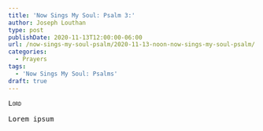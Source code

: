 ```yaml
---
title: 'Now Sings My Soul: Psalm 3:'
author: Joseph Louthan
type: post
publishDate: 2020-11-13T12:00:00-06:00
url: /now-sings-my-soul-psalm/2020-11-13-noon-now-sings-my-soul-psalm/
categories:
  - Prayers
tags:
  - 'Now Sings My Soul: Psalms'
draft: true
---
```


<pre>
<div style="font-variant: small-caps;">Lord</div>
Lorem ipsum
</pre>
